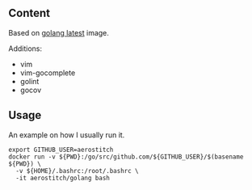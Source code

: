 ## Content

Based on [golang latest](https://hub.docker.com/_/golang/) image.

Additions:
 * vim
 * vim-gocomplete
 * golint
 * gocov

## Usage

An example on how I usually run it.

```
export GITHUB_USER=aerostitch
docker run -v ${PWD}:/go/src/github.com/${GITHUB_USER}/$(basename ${PWD}) \
  -v ${HOME}/.bashrc:/root/.bashrc \
  -it aerostitch/golang bash
```
